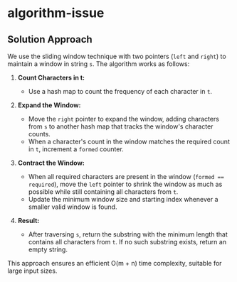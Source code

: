 # algorithm-issue

## Solution Approach

We use the sliding window technique with two pointers (`left` and `right`) to maintain a window in string `s`. The algorithm works as follows:

1. **Count Characters in t:**
	- Use a hash map to count the frequency of each character in `t`.

2. **Expand the Window:**
	- Move the `right` pointer to expand the window, adding characters from `s` to another hash map that tracks the window's character counts.
	- When a character's count in the window matches the required count in `t`, increment a `formed` counter.

3. **Contract the Window:**
	- When all required characters are present in the window (`formed == required`), move the `left` pointer to shrink the window as much as possible while still containing all characters from `t`.
	- Update the minimum window size and starting index whenever a smaller valid window is found.

4. **Result:**
	- After traversing `s`, return the substring with the minimum length that contains all characters from `t`. If no such substring exists, return an empty string.

This approach ensures an efficient O(m + n) time complexity, suitable for large input sizes.